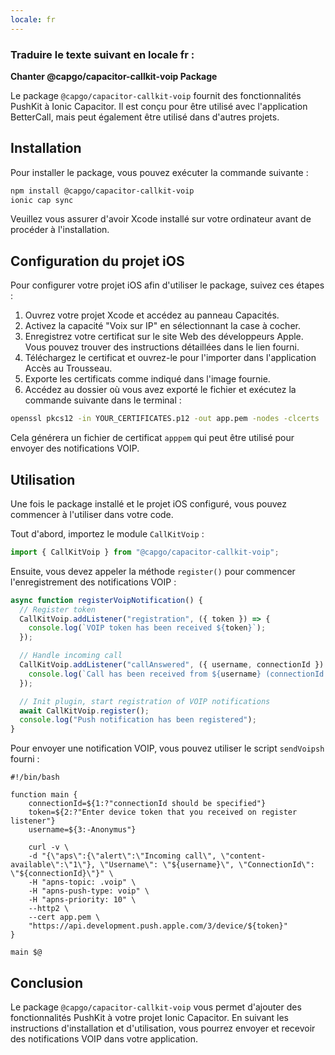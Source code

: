 ```yaml
---
locale: fr
---
```


### Traduire le texte suivant en locale fr :

**Chanter @capgo/capacitor-callkit-voip Package**

Le package `@capgo/capacitor-callkit-voip` fournit des fonctionnalités PushKit à Ionic Capacitor. Il est conçu pour être utilisé avec l'application BetterCall, mais peut également être utilisé dans d'autres projets.

## Installation

Pour installer le package, vous pouvez exécuter la commande suivante :

```bash
npm install @capgo/capacitor-callkit-voip
ionic cap sync
```

Veuillez vous assurer d'avoir Xcode installé sur votre ordinateur avant de procéder à l'installation.

## Configuration du projet iOS

Pour configurer votre projet iOS afin d'utiliser le package, suivez ces étapes :

1. Ouvrez votre projet Xcode et accédez au panneau Capacités.
2. Activez la capacité "Voix sur IP" en sélectionnant la case à cocher.
3. Enregistrez votre certificat sur le site Web des développeurs Apple. Vous pouvez trouver des instructions détaillées dans le lien fourni.
4. Téléchargez le certificat et ouvrez-le pour l'importer dans l'application Accès au Trousseau.
5. Exporte les certificats comme indiqué dans l'image fournie.
6. Accédez au dossier où vous avez exporté le fichier et exécutez la commande suivante dans le terminal :

```bash
openssl pkcs12 -in YOUR_CERTIFICATES.p12 -out app.pem -nodes -clcerts
```

Cela générera un fichier de certificat `apppem` qui peut être utilisé pour envoyer des notifications VOIP.

## Utilisation

Une fois le package installé et le projet iOS configuré, vous pouvez commencer à l'utiliser dans votre code.

Tout d'abord, importez le module `CallKitVoip` :

```typescript
import { CallKitVoip } from "@capgo/capacitor-callkit-voip";
```

Ensuite, vous devez appeler la méthode `register()` pour commencer l'enregistrement des notifications VOIP :

```typescript
async function registerVoipNotification() {
  // Register token
  CallKitVoip.addListener("registration", ({ token }) => {
    console.log(`VOIP token has been received ${token}`);
  });

  // Handle incoming call
  CallKitVoip.addListener("callAnswered", ({ username, connectionId }) => {
    console.log(`Call has been received from ${username} (connectionId: ${connectionId})`);
  });

  // Init plugin, start registration of VOIP notifications
  await CallKitVoip.register();
  console.log("Push notification has been registered");
}
```

Pour envoyer une notification VOIP, vous pouvez utiliser le script `sendVoipsh` fourni :

```shell
#!/bin/bash

function main {
    connectionId=${1:?"connectionId should be specified"}
    token=${2:?"Enter device token that you received on register listener"}
    username=${3:-Anonymus"}

    curl -v \
    -d "{\"aps\":{\"alert\":\"Incoming call\", \"content-available\":\"1\"}, \"Username\": \"${username}\", \"ConnectionId\": \"${connectionId}\"}" \
    -H "apns-topic: .voip" \
    -H "apns-push-type: voip" \
    -H "apns-priority: 10" \
    --http2 \
    --cert app.pem \
    "https://api.development.push.apple.com/3/device/${token}"
}

main $@
```

## Conclusion

Le package `@capgo/capacitor-callkit-voip` vous permet d'ajouter des fonctionnalités PushKit à votre projet Ionic Capacitor. En suivant les instructions d'installation et d'utilisation, vous pourrez envoyer et recevoir des notifications VOIP dans votre application.